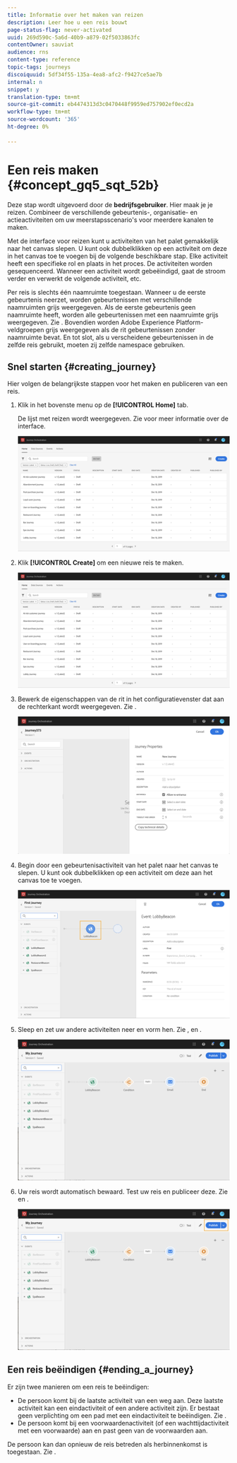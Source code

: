 ```yaml
---
title: Informatie over het maken van reizen
description: Leer hoe u een reis bouwt
page-status-flag: never-activated
uuid: 269d590c-5a6d-40b9-a879-02f5033863fc
contentOwner: sauviat
audience: rns
content-type: reference
topic-tags: journeys
discoiquuid: 5df34f55-135a-4ea8-afc2-f9427ce5ae7b
internal: n
snippet: y
translation-type: tm+mt
source-git-commit: eb4474313d3c0470448f9959ed757902ef0ecd2a
workflow-type: tm+mt
source-wordcount: '365'
ht-degree: 0%

---
```




# Een reis maken {#concept_gq5_sqt_52b}

Deze stap wordt uitgevoerd door de **bedrijfsgebruiker**. Hier maak je je reizen. Combineer de verschillende gebeurtenis-, organisatie- en actieactiviteiten om uw meerstapsscenario&#39;s voor meerdere kanalen te maken.

Met de interface voor reizen kunt u activiteiten van het palet gemakkelijk naar het canvas slepen. U kunt ook dubbelklikken op een activiteit om deze in het canvas toe te voegen bij de volgende beschikbare stap. Elke activiteit heeft een specifieke rol en plaats in het proces. De activiteiten worden gesequenceerd. Wanneer een activiteit wordt gebeëindigd, gaat de stroom verder en verwerkt de volgende activiteit, etc.

Per reis is slechts één naamruimte toegestaan. Wanneer u de eerste gebeurtenis neerzet, worden gebeurtenissen met verschillende naamruimten grijs weergegeven. Als de eerste gebeurtenis geen naamruimte heeft, worden alle gebeurtenissen met een naamruimte grijs weergegeven. Zie [](../event/selecting-the-namespace.md). Bovendien worden Adobe Experience Platform-veldgroepen grijs weergegeven als de rit gebeurtenissen zonder naamruimte bevat. En tot slot, als u verscheidene gebeurtenissen in de zelfde reis gebruikt, moeten zij zelfde namespace gebruiken.

## Snel starten {#creating_journey}

Hier volgen de belangrijkste stappen voor het maken en publiceren van een reis.

1. Klik in het bovenste menu op de **[!UICONTROL Home]** tab.

   De lijst met reizen wordt weergegeven. Zie [](../building-journeys/using-the-journey-designer.md) voor meer informatie over de interface.

   ![](../assets/journey30.png)

1. Klik **[!UICONTROL Create]** om een nieuwe reis te maken.

   ![](../assets/journey31.png)

1. Bewerk de eigenschappen van de rit in het configuratievenster dat aan de rechterkant wordt weergegeven. Zie [](../building-journeys/changing-properties.md).

   ![](../assets/journey32.png)

1. Begin door een gebeurtenisactiviteit van het palet naar het canvas te slepen. U kunt ook dubbelklikken op een activiteit om deze aan het canvas toe te voegen.

   ![](../assets/journey33.png)

1. Sleep en zet uw andere activiteiten neer en vorm hen. Zie [](../building-journeys/event-activities.md), [](../building-journeys/about-orchestration-activities.md) en [](../building-journeys/about-action-activities.md).

   ![](../assets/journey34.png)

1. Uw reis wordt automatisch bewaard. Test uw reis en publiceer deze. Zie [](../building-journeys/testing-the-journey.md) en [](../building-journeys/publishing-the-journey.md).

   ![](../assets/journey36.png)

## Een reis beëindigen {#ending_a_journey}

Er zijn twee manieren om een reis te beëindigen:

* De persoon komt bij de laatste activiteit van een weg aan. Deze laatste activiteit kan een eindactiviteit of een andere activiteit zijn. Er bestaat geen verplichting om een pad met een eindactiviteit te beëindigen. Zie [](../building-journeys/end-activity.md).
* De persoon komt bij een voorwaardenactiviteit (of een wachttijdactiviteit met een voorwaarde) aan en past geen van de voorwaarden aan.

De persoon kan dan opnieuw de reis betreden als herbinnenkomst is toegestaan. Zie [](../building-journeys/changing-properties.md).
